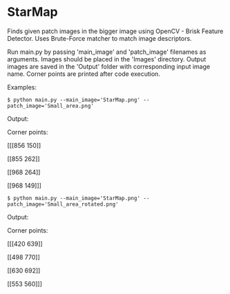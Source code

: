 # StarMap
 
Finds given patch images in the bigger image using OpenCV - Brisk Feature Detector. Uses Brute-Force matcher to match image descriptors. 
 
Run main.py by passing 'main_image' and 'patch_image' filenames as arguments. Images should be placed in the 'Images' directory. Output images are saved in the 'Output' folder with corresponding input image name. Corner points are printed after code execution. 

Examples:

    $ python main.py --main_image='StarMap.png' --patch_image='Small_area.png'
   
Output:

Corner points:

 [[[856 150]]

 [[855 262]]

 [[968 264]]

 [[968 149]]]
 

    $ python main.py --main_image='StarMap.png' --patch_image='Small_area_rotated.png'

Output:

Corner points:

 [[[420 639]]

 [[498 770]]

 [[630 692]]

 [[553 560]]]
